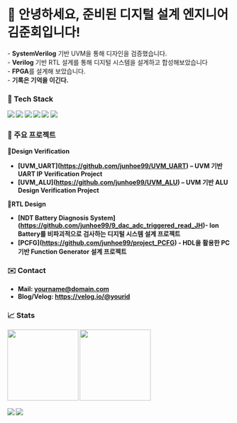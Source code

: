 <!-- 배너/소개 -->
<h1 align="left">👋 안녕하세요, 준비된 디지털 설계 엔지니어 김준회입니다!</h1>

<p>
- <b>SystemVerilog</b> 기반 UVM을 통해 디자인을 검증했습니다.<br>
- <b>Verilog</b> 기반 RTL 설계를 통해 디지털 시스템을 설계하고 합성해보았습니다<br>
- <b>FPGA</b>를 설계해 보았습니다.<br>
- <b>기록은 기억을 이긴다.<br>
</p>


<!-- 배지: tech stack -->
### 🧰 Tech Stack
<p>
  <img src="https://img.shields.io/badge/SystemVerilog-8A2BE2" />
  <img src="https://img.shields.io/badge/Verilog-8A2BE2" />
  <img src="https://img.shields.io/badge/Python-3776AB?logo=python&logoColor=white" />
  <img src="https://img.shields.io/badge/C-00599C?logo=c&logoColor=white" /> 
  <img src="https://img.shields.io/badge/Linux-000000?logo=linux&logoColor=white" />
  <img src="https://img.shields.io/badge/Vivado-FFCC00" />
</p>

<!-- 주요 프로젝트: 링크 + 한줄 설명 -->
### 📌 주요 프로젝트
<b>📖Design Verification</b> <br>
- <b>[UVM_UART]</b>(https://github.com/junhoe99/UVM_UART) – UVM 기반 UART IP Verification Project <br>
- <b>[UVM_ALU]</b>(https://github.com/junhoe99/UVM_ALU) – UVM 기반 ALU Design Verification Project <br>


<b>📖RTL Design </b> <br>
- <b>[NDT Battery Diagnosis System]</b>(https://github.com/junhoe99/9_dac_adc_triggered_read_JH)- Ion Battery를 비파괴적으로 검사하는 디지털 시스템 설계 프로젝트<br>
- <b>[PCFG]</b>(https://github.com/junhoe99/project_PCFG) - HDL을 활용한 PC기반 Function Generator 설계 프로젝트 <br>



<!-- 연락 -->
### ✉️ Contact
- Mail: yourname@domain.com  
- Blog/Velog: https://velog.io/@yourid

<!-- 통계 위젯 -->
### 📈 Stats
<p>
  <img height="160" src="https://github-readme-stats.vercel.app/api?username=junhoe99&show_icons=true&rank_icon=github" />
  <img height="160" src="https://github-readme-stats.vercel.app/api/top-langs/?username=junhoe99&layout=compact" />
</p>

<!-- 방문자/트로피(선택) -->
<p>
  <img src="https://komarev.com/ghpvc/?username=junhoe99&label=Profile%20Views" />
  <img src="https://github-profile-trophy.vercel.app/?username=junhoe99&theme=flat&column=6" />
</p>
